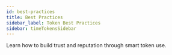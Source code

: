 ```yaml
---
id: best-practices
title: Best Practices
sidebar_label: Token Best Practices
sidebar: timeTokensSidebar
---
```


Learn how to build trust and reputation through smart token use.
